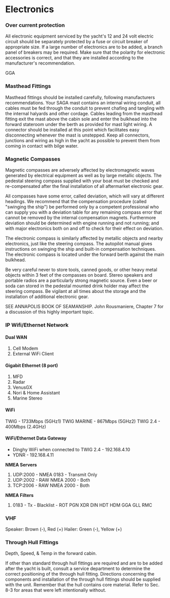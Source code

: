 # Electronics

### Over current protection

All electronic equipment serviced by the yacht's 12 and 24 volt electric circuit should be separately protected by a fuse or circuit breaker of appropriate size. If a large number of electronics are to be added, a branch panel of breakers may be required. Make sure that the polarity for electronic accessories is correct, and that they are installed according to the manufacturer's recommendation.

GGA

### Masthead Fittings

Masthead fittings should be installed carefully, following manufacturers recommendations. Your SAGA mast contains an internal wiring conduit, all  cables must be fed through the conduit to prevent chafing and tangling with the internal halyards and other cordage. Cables leading from the masthead fitting exit the mast above the cabin sole and enter the bulkhead into the forward stateroom under the berth as provided for mast light wiring. A connector should be installed at this point which facilitates easy disconnecting whenever the mast is unstepped. Keep all connectors, junctions and wiring as high in the yacht as possible to prevent them from coming in contact with bilge water.

### Magnetic Compasses

Magnetic compasses are adversely affected by electromagnetic waves generated by electrical equipment as well as by large metallic objects. The pedestal steering compass supplied with your boat must be checked and re-compensated after the final installation of all aftermarket electronic gear.

All compasses have some error, called deviation, which will vary at different headings. We recommend that the compensation procedure (called "swinging the ship") be performed only by a competent professional who can supply you with a deviation table for any remaining compass error that cannot be removed by the internal compensation magnets. Furthermore deviation should be determined with engine running and not running; and with major electronics both on and off to check for their effect on deviation.

The electronic compass is similarly affected by metallic objects and nearby electronics, just like the steering compass. The autopilot manual gives instructions on swinging the ship and built-in compensation techniques. The electronic compass is located under the forward berth against the main bulkhead.

Be very careful never to store tools, canned goods, or other heavy metal objects within 3 feet of the compasses on board. Stereo speakers and portable radios are a particularly strong magnetic source. Even a beer or soda can stored in the pedestal mounted drink holder may affect the steering compass. Be vigilant at all times about the storage and the installation of additional electronic gear.

SEE ANNAPOLIS BOOK OF SEAMANSHIP. John Rousmaniere, Chapter 7 for a discussion of this highly important topic.

### IP Wifi/Ethernet Network

#### Dual WAN
1. Cell Modem
2. External WiFi Client

#### Gigabit Ethernet (8 port)

1. MFD
2. Radar
3. VenusGX
4. Nori & Home Assistant
5. Marine Stereo

#### WiFi

TWIG - 1733Mbps (5GHz1)
TWIG MARINE - 867Mbps (5GHz2)
TWIG 2.4 - 400Mbps (2.4GHz)

#### WiFi/Ethernet Data Gateway

- Dinghy WiFi when connected to TWIG 2.4 - 192.168.4.10
- YDNR - 192.168.4.11

**NMEA Servers**

1. UDP:2000 - NMEA 0183 - Transmit Only
2. UDP:2002 - RAW NMEA 2000 - Both
3. TCP:2006 - RAW NMEA 2000 - Both

**NMEA Filters**

1. 0183 - Tx - Blacklist - ROT PGN XDR DIN HDT HDM GGA GLL RMC

### VHF

Speaker: Brown (-), Red (+)
Hailer: Green (-), Yellow (+)

### Through Hull Fittings

Depth, Speed, & Temp in the forward cabin.

If other than standard through hull fittings are required and are to be added after the yacht is built, consult a service department to determine the correct positioning of the through hull fitting. Directions concerning the components and installation of the through hull fittings should be supplied with the unit. Remember that the hull contains core material. Refer to Sec. 8-3 for areas that were left intentionally without.
